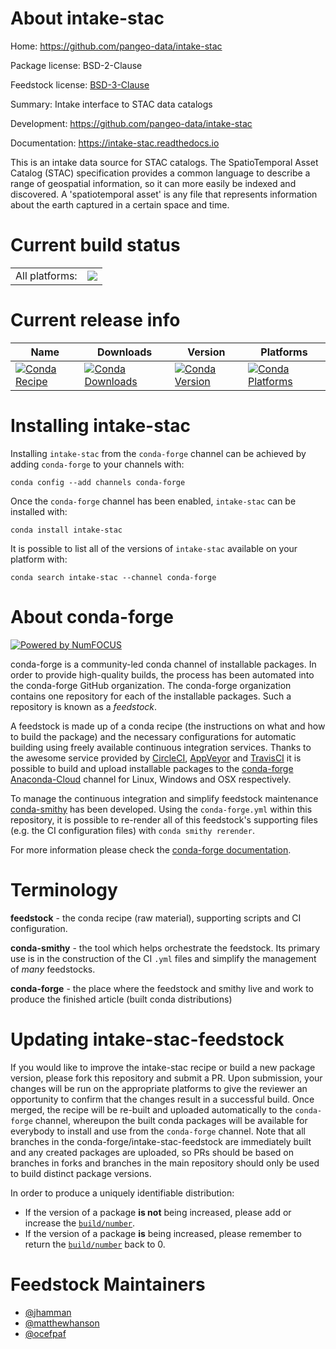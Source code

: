 About intake-stac
=================

Home: https://github.com/pangeo-data/intake-stac

Package license: BSD-2-Clause

Feedstock license: [BSD-3-Clause](https://github.com/conda-forge/intake-stac-feedstock/blob/master/LICENSE.txt)

Summary: Intake interface to STAC data catalogs

Development: https://github.com/pangeo-data/intake-stac

Documentation: https://intake-stac.readthedocs.io

This is an intake data source for STAC catalogs. The SpatioTemporal Asset
Catalog (STAC) specification provides a common language to describe a
range of geospatial information, so it can more easily be indexed and
discovered. A 'spatiotemporal asset' is any file that represents
information about the earth captured in a certain space and time.


Current build status
====================


<table><tr><td>All platforms:</td>
    <td>
      <a href="https://dev.azure.com/conda-forge/feedstock-builds/_build/latest?definitionId=&branchName=master">
        <img src="https://dev.azure.com/conda-forge/feedstock-builds/_apis/build/status/intake-stac-feedstock?branchName=master">
      </a>
    </td>
  </tr>
</table>

Current release info
====================

| Name | Downloads | Version | Platforms |
| --- | --- | --- | --- |
| [![Conda Recipe](https://img.shields.io/badge/recipe-intake--stac-green.svg)](https://anaconda.org/conda-forge/intake-stac) | [![Conda Downloads](https://img.shields.io/conda/dn/conda-forge/intake-stac.svg)](https://anaconda.org/conda-forge/intake-stac) | [![Conda Version](https://img.shields.io/conda/vn/conda-forge/intake-stac.svg)](https://anaconda.org/conda-forge/intake-stac) | [![Conda Platforms](https://img.shields.io/conda/pn/conda-forge/intake-stac.svg)](https://anaconda.org/conda-forge/intake-stac) |

Installing intake-stac
======================

Installing `intake-stac` from the `conda-forge` channel can be achieved by adding `conda-forge` to your channels with:

```
conda config --add channels conda-forge
```

Once the `conda-forge` channel has been enabled, `intake-stac` can be installed with:

```
conda install intake-stac
```

It is possible to list all of the versions of `intake-stac` available on your platform with:

```
conda search intake-stac --channel conda-forge
```


About conda-forge
=================

[![Powered by NumFOCUS](https://img.shields.io/badge/powered%20by-NumFOCUS-orange.svg?style=flat&colorA=E1523D&colorB=007D8A)](http://numfocus.org)

conda-forge is a community-led conda channel of installable packages.
In order to provide high-quality builds, the process has been automated into the
conda-forge GitHub organization. The conda-forge organization contains one repository
for each of the installable packages. Such a repository is known as a *feedstock*.

A feedstock is made up of a conda recipe (the instructions on what and how to build
the package) and the necessary configurations for automatic building using freely
available continuous integration services. Thanks to the awesome service provided by
[CircleCI](https://circleci.com/), [AppVeyor](https://www.appveyor.com/)
and [TravisCI](https://travis-ci.com/) it is possible to build and upload installable
packages to the [conda-forge](https://anaconda.org/conda-forge)
[Anaconda-Cloud](https://anaconda.org/) channel for Linux, Windows and OSX respectively.

To manage the continuous integration and simplify feedstock maintenance
[conda-smithy](https://github.com/conda-forge/conda-smithy) has been developed.
Using the ``conda-forge.yml`` within this repository, it is possible to re-render all of
this feedstock's supporting files (e.g. the CI configuration files) with ``conda smithy rerender``.

For more information please check the [conda-forge documentation](https://conda-forge.org/docs/).

Terminology
===========

**feedstock** - the conda recipe (raw material), supporting scripts and CI configuration.

**conda-smithy** - the tool which helps orchestrate the feedstock.
                   Its primary use is in the construction of the CI ``.yml`` files
                   and simplify the management of *many* feedstocks.

**conda-forge** - the place where the feedstock and smithy live and work to
                  produce the finished article (built conda distributions)


Updating intake-stac-feedstock
==============================

If you would like to improve the intake-stac recipe or build a new
package version, please fork this repository and submit a PR. Upon submission,
your changes will be run on the appropriate platforms to give the reviewer an
opportunity to confirm that the changes result in a successful build. Once
merged, the recipe will be re-built and uploaded automatically to the
`conda-forge` channel, whereupon the built conda packages will be available for
everybody to install and use from the `conda-forge` channel.
Note that all branches in the conda-forge/intake-stac-feedstock are
immediately built and any created packages are uploaded, so PRs should be based
on branches in forks and branches in the main repository should only be used to
build distinct package versions.

In order to produce a uniquely identifiable distribution:
 * If the version of a package **is not** being increased, please add or increase
   the [``build/number``](https://conda.io/docs/user-guide/tasks/build-packages/define-metadata.html#build-number-and-string).
 * If the version of a package **is** being increased, please remember to return
   the [``build/number``](https://conda.io/docs/user-guide/tasks/build-packages/define-metadata.html#build-number-and-string)
   back to 0.

Feedstock Maintainers
=====================

* [@jhamman](https://github.com/jhamman/)
* [@matthewhanson](https://github.com/matthewhanson/)
* [@ocefpaf](https://github.com/ocefpaf/)

